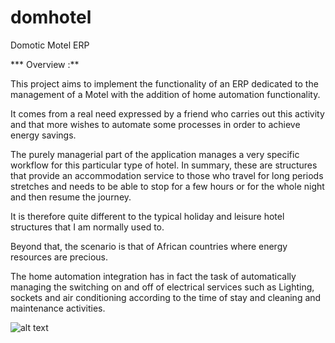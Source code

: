 # domhotel
Domotic Motel ERP



*** Overview :**

This project aims to implement the functionality of an ERP dedicated to the management of a Motel
with the addition of home automation functionality.

It comes from a real need expressed by a friend who carries out this activity and that more
wishes to automate some processes in order to achieve energy savings.

The purely managerial part of the application manages a very specific workflow for this particular
type of hotel.
In summary, these are structures that provide an accommodation service to those who travel for long periods
stretches and needs to be able to stop for a few hours or for the whole night and then resume the journey.

It is therefore quite different to the typical holiday and leisure hotel structures that I am normally used to.

Beyond that, the scenario is that of African countries where energy resources are precious.

The home automation integration has in fact the task of automatically managing the switching on and off of electrical services such as
Lighting, sockets and air conditioning according to the time of stay and cleaning and maintenance activities.

![alt text](/home/enea/Scrivania/Heman/Progetto/Diagramma1.svg)
